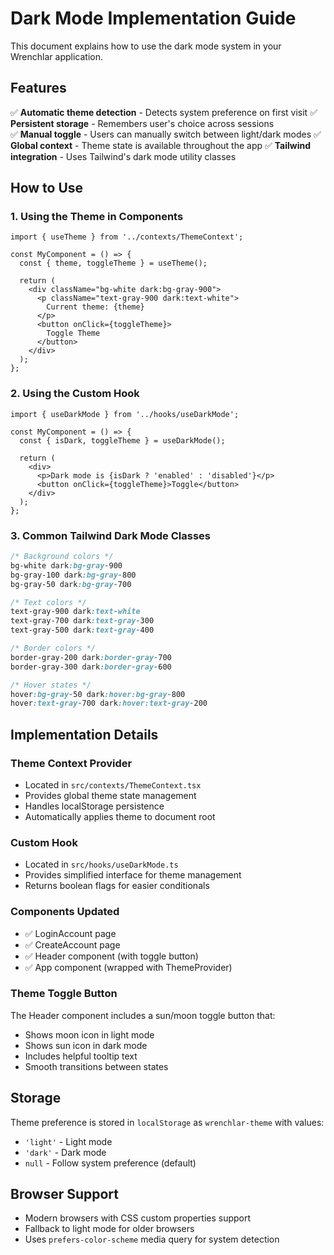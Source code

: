 # Dark Mode Implementation Guide

This document explains how to use the dark mode system in your Wrenchlar application.

## Features

✅ **Automatic theme detection** - Detects system preference on first visit
✅ **Persistent storage** - Remembers user's choice across sessions  
✅ **Manual toggle** - Users can manually switch between light/dark modes
✅ **Global context** - Theme state is available throughout the app
✅ **Tailwind integration** - Uses Tailwind's dark mode utility classes

## How to Use

### 1. Using the Theme in Components

```tsx
import { useTheme } from '../contexts/ThemeContext';

const MyComponent = () => {
  const { theme, toggleTheme } = useTheme();
  
  return (
    <div className="bg-white dark:bg-gray-900">
      <p className="text-gray-900 dark:text-white">
        Current theme: {theme}
      </p>
      <button onClick={toggleTheme}>
        Toggle Theme
      </button>
    </div>
  );
};
```

### 2. Using the Custom Hook

```tsx
import { useDarkMode } from '../hooks/useDarkMode';

const MyComponent = () => {
  const { isDark, toggleTheme } = useDarkMode();
  
  return (
    <div>
      <p>Dark mode is {isDark ? 'enabled' : 'disabled'}</p>
      <button onClick={toggleTheme}>Toggle</button>
    </div>
  );
};
```

### 3. Common Tailwind Dark Mode Classes

```css
/* Background colors */
bg-white dark:bg-gray-900
bg-gray-100 dark:bg-gray-800
bg-gray-50 dark:bg-gray-700

/* Text colors */
text-gray-900 dark:text-white
text-gray-700 dark:text-gray-300
text-gray-500 dark:text-gray-400

/* Border colors */
border-gray-200 dark:border-gray-700
border-gray-300 dark:border-gray-600

/* Hover states */
hover:bg-gray-50 dark:hover:bg-gray-800
hover:text-gray-700 dark:hover:text-gray-200
```

## Implementation Details

### Theme Context Provider
- Located in `src/contexts/ThemeContext.tsx`
- Provides global theme state management
- Handles localStorage persistence
- Automatically applies theme to document root

### Custom Hook
- Located in `src/hooks/useDarkMode.ts`
- Provides simplified interface for theme management
- Returns boolean flags for easier conditionals

### Components Updated
- ✅ LoginAccount page
- ✅ CreateAccount page  
- ✅ Header component (with toggle button)
- ✅ App component (wrapped with ThemeProvider)

### Theme Toggle Button
The Header component includes a sun/moon toggle button that:
- Shows moon icon in light mode
- Shows sun icon in dark mode
- Includes helpful tooltip text
- Smooth transitions between states

## Storage
Theme preference is stored in `localStorage` as `wrenchlar-theme` with values:
- `'light'` - Light mode
- `'dark'` - Dark mode
- `null` - Follow system preference (default)

## Browser Support
- Modern browsers with CSS custom properties support
- Fallback to light mode for older browsers
- Uses `prefers-color-scheme` media query for system detection